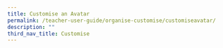 ```yaml
---
title: Customise an Avatar
permalink: /teacher-user-guide/organise-customise/customiseavatar/
description: ""
third_nav_title: Customise
---
```

